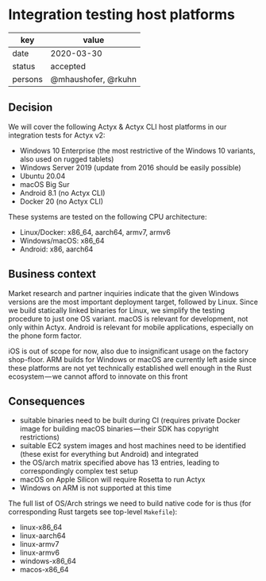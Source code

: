 # Integration testing host platforms

| key | value |
| --- | --- |
| date | 2020-03-30 |
| status | accepted |
| persons | @mhaushofer, @rkuhn |

## Decision

We will cover the following Actyx & Actyx CLI host platforms in our integration tests for Actyx v2:

- Windows 10 Enterprise (the most restrictive of the Windows 10 variants, also used on rugged tablets)
- Windows Server 2019 (update from 2016 should be easily possible)
- Ubuntu 20.04
- macOS Big Sur
- Android 8.1 (no Actyx CLI)
- Docker 20 (no Actyx CLI)

These systems are tested on the following CPU architecture:

- Linux/Docker: x86_64, aarch64, armv7, armv6
- Windows/macOS: x86_64
- Android: x86, aarch64

## Business context

Market research and partner inquiries indicate that the given Windows versions are the most important deployment target, followed by Linux.
Since we build statically linked binaries for Linux, we simplify the testing procedure to just one OS variant.
macOS is relevant for development, not only within Actyx.
Android is relevant for mobile applications, especially on the phone form factor.

iOS is out of scope for now, also due to insignificant usage on the factory shop-floor.
ARM builds for Windows or macOS are currently left aside since these platforms are not yet technically established well enough in the Rust ecosystem — we cannot afford to innovate on this front

## Consequences

- suitable binaries need to be built during CI (requires private Docker image for building macOS binaries — their SDK has copyright restrictions)
- suitable EC2 system images and host machines need to be identified (these exist for everything but Android) and integrated
- the OS/arch matrix specified above has 13 entries, leading to correspondingly complex test setup
- macOS on Apple Silicon will require Rosetta to run Actyx
- Windows on ARM is not supported at this time

The full list of OS/Arch strings we need to build native code for is thus (for corresponding Rust targets see top-level `Makefile`):

- linux-x86_64
- linux-aarch64
- linux-armv7
- linux-armv6
- windows-x86_64
- macos-x86_64
